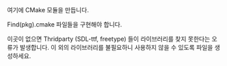 여기에 CMake 모듈을 만듭니다.

Find(pkg).cmake 파일들을 구현해야 합니다.

이곳이 없으면 Thridparty (SDL-ttf, freetype) 들이 라이브러리를 찾지 못한다는 오류가 발생합니다. 이 외의 라이브러리를 불필요하니 사용하지 않을 수 있도록 파일을 생성하세요.

